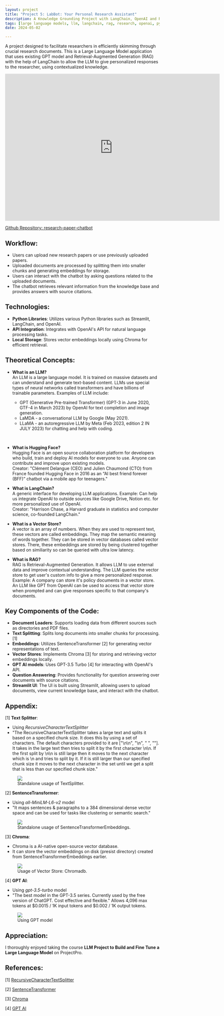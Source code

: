 ```yaml
---
layout: project
title: "Project 5: LabBot: Your Personal Research Assistant"
description: A Knowledge Grounding Project with LangChain, OpenAI and RAG
tags: [large language models, llm, langchain, rag, research, openai, python, streamlit]
date: 2024-05-02

---
```


A project designed to facilitate researchers in efficiently skimming through crucial research documents. This is a Large Language Model application that uses existing GPT model and Retrieval-Augmented Generation (RAG) with the help of LangChain to allow the LLM to give personalized responses to the researcher, using contextualized knowledge.  

<div class="embed-container">
  <iframe
      src="https://www.youtube.com/embed/8ghg1fvSZKo"
      width="700"
      height="480"
      frameborder="0"
      allowfullscreen="">
  </iframe>
</div>  


<a href="https://github.com/hadiahameed/research-paper-chatbot">Github Repository: research-paper-chatbot</a>
 


## Workflow:  

- Users can upload new research papers or use previously uploaded papers.  
- Uploaded documents are processed by splitting them into smaller chunks and generating embeddings for storage.  
- Users can interact with the chatbot by asking questions related to the uploaded documents.  
- The chatbot retrieves relevant information from the knowledge base and provides answers with source citations.  

## Technologies:  

- **Python Libraries**: Utilizes various Python libraries such as Streamlit, LangChain, and OpenAI.  
- **API Integration**: Integrates with OpenAI's API for natural language processing tasks.  
- **Local Storage**: Stores vector embeddings locally using Chroma for efficient retrieval.  

## Theoretical Concepts:  

- **What is an LLM?**  
An LLM is a large language model. It is trained on massive datasets and can understand and generate text-based content. LLMs use special types of neural networks called transformers and have billions of trainable parameters. Examples of LLM include:  

    + GPT (Generative Pre-trained Transformer) (GPT-3 in June 2020, GTF-4 in March 2023) by OpenAI for text completion and image generation.
    + LaMDA - a conversational LLM by Google (May 2021).
    + LLaMA - an autoregressive LLM by Meta (Feb 2023, edition 2 IN JULY 2023) for chatting and help with coding.  

<br/>

- **What is Hugging Face?**  
Hugging Face is an open source collaboration platform for developers who build, train and deploy AI models for everyone to use. Anyone can contribute and improve upon existing models.<br/>  Creator: "Clément Delangue (CEO) and Julien Chaumond (CTO) from France founded Hugging Face in 2016 as an “AI best friend forever (BFF)” chatbot via a mobile app for teenagers."  

- **What is LangChain?**  
A generic interface for developing LLM applications. Example: Can help us integrate OpenAI to outside sources like Google Drive, Notion etc. for more personalized use of OpenAI.<br/>  Creator: "Harrison Chase, a Harvard graduate in statistics and computer science, co-founded LangChain."  


- **What is a Vector Store?**  
A vector is an array of numbers. When they are used to represent text, these vectors are called embeddings. They map the semantic meaning of words together. They can be stored in vector databases called vector stores. There, these embeddings are stored by being clustered together based on similiarity so can be queried with ultra low latency.  

- **What is RAG?**  
RAG is Retrieval-Augmented Generation. It allows LLM to use external data and improve contextual understanding. The LLM queries the vector store to get user's custom info to give a more personalized response. Example: A company can store it's policy documents in a vector store. An LLM like GPT from OpenAI can be used to access that vector store when prompted and can give responses specific to that company's documents.       


## Key Components of the Code:  

- **Document Loaders**: Supports loading data from different sources such as directories and PDF files.  
- **Text Splitting**: Splits long documents into smaller chunks for processing. [1]  
- **Embeddings**: Utilizes SentenceTransformer [2] for generating vector representations of text.    
- **Vector Stores**: Implements Chroma [3] for storing and retrieving vector embeddings locally.  
- **GPT AI models**: Uses GPT-3.5 Turbo [4] for interacting with OpenAI's API.  
- **Question Answering**: Provides functionality for question answering over documents with source citations.  
- **Streamlit UI**: The UI is built using Streamlit, allowing users to upload documents, view current knowledge base, and interact with the chatbot.  


## Appendix:

[1] **Text Splitter**:  
+ Using *RecursiveCharacterTextSplitter*
+ "The RecursiveCharacterTextSplitter takes a large text and splits it based on a specified chunk size. It does this by using a set of characters. The default characters provided to it are ["\n\n", "\n", " ", ""]. It takes in the large text then tries to split it by the first character \n\n. If the first split by \n\n is still large then it moves to the next character which is \n and tries to split by it. If it is still larger than our specified chunk size it moves to the next character in the set until we get a split that is less than our specified chunk size."

<figure>
    <img src="{{site.baseurl}}/assets/project_5_image_1.png">
    <figcaption>Standalone usage of TextSplitter.</figcaption>
</figure>  

[2] **SentenceTransformer**:  
- Using *all-MiniLM-L6-v2* model
- "It maps sentences & paragraphs to a 384 dimensional dense vector space and can be used for tasks like clustering or semantic search."

<figure>
    <img src="{{site.baseurl}}/assets/project_5_image_2.png">
    <figcaption>Standalone usage of SentenceTransformerEmbeddings.</figcaption>
</figure>  

[3] **Chroma**:  
- Chroma is a AI-native open-source vector database.  
- It can store the vector embeddings on disk (presist directory) created from SentenceTransformerEmbeddings earlier.  

<figure>
    <img src="{{site.baseurl}}/assets/project_5_image_3.png">
    <figcaption>Usage of Vector Store: Chromadb.</figcaption>
</figure>  

[4] **GPT AI**:  
- Using *gpt-3.5-turbo* model
- "The best model in the GPT-3.5 series. Currently used by the free version of ChatGPT. Cost effective and flexible." Allows 4,096 max tokens at $0.0015 / 1K input tokens and $0.002 / 1K output tokens.  

<figure>
    <img src="{{site.baseurl}}/assets/project_5_image_4.png">
    <figcaption>Using GPT model</figcaption>
</figure> 

## Appreciation:

I thoroughly enjoyed taking the course **LLM Project to Build and Fine Tune a Large Language Model** on ProjectPro.  


## References:

[1] [RecursiveCharacterTextSplitter](https://dev.to/eteimz/understanding-langchains-recursivecharactertextsplitter-2846)    

[2] [SentenceTransformer](https://huggingface.co/sentence-transformers/all-MiniLM-L6-v2)    

[3] [Chroma](https://python.langchain.com/docs/integrations/vectorstores/chroma/
)  

[4] [GPT AI](https://www.pluralsight.com/resources/blog/data/ai-gpt-models-differences
)  
